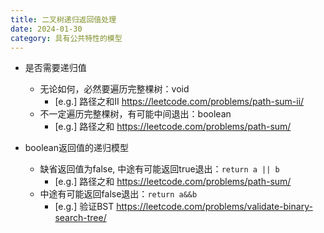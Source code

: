 ```yaml
---
title: 二叉树递归返回值处理
date: 2024-01-30
category: 具有公共特性的模型
---
```


- 是否需要递归值
  - 无论如何，必然要遍历完整棵树：void
    - [e.g.] 路径之和Ⅱ https://leetcode.com/problems/path-sum-ii/
  - 不一定遍历完整棵树，有可能中间退出：boolean
    - [e.g.] 路径之和 https://leetcode.com/problems/path-sum/

- boolean返回值的递归模型
  - 缺省返回值为false, 中途有可能返回true退出：`return a || b`
    - [e.g.] 路径之和 https://leetcode.com/problems/path-sum/
  - 中途有可能返回false退出：`return a&&b`
    - [e.g.] 验证BST https://leetcode.com/problems/validate-binary-search-tree/

